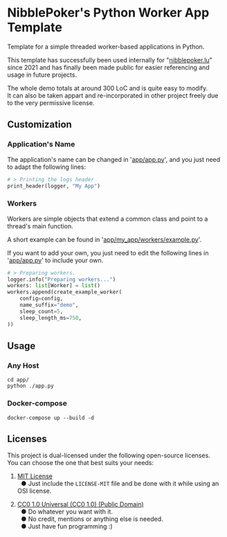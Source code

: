 # NibblePoker's Python Worker App Template
Template for a simple threaded worker-based applications in Python.

This template has successfully been used internally for "[nibblepoker.lu](https://nibblepoker.lu)" since 2021
and has finally been made public for easier referencing and usage in future projects.

The whole demo totals at around 300 LoC and is quite easy to modify.<br>
It can also be taken appart and re-incorporated in other project freely due to the very permissive license.


## Customization

### Application's Name
The application's name can be changed in '[app/app.py](app/app.py)', and you just need to adapt the following lines:
```python
# > Printing the logs header
print_header(logger, "My App")
```

### Workers
Workers are simple objects that extend a common class and point to a thread's main function.

A short example can be found in '[app/my_app/workers/example.py](app/my_app/workers/example.py)'.

If you want to add your own, you just need to edit the following lines in '[app/app.py](app/app.py)' to include your own.
```python
# > Preparing workers.
logger.info("Preparing workers...")
workers: list[Worker] = list()
workers.append(create_example_worker(
    config=config,
    name_suffix="demo",
    sleep_count=5,
    sleep_length_ms=750,
))
```


## Usage

### Any Host
```shell
cd app/
python ./app.py
```

### Docker-compose
```shell
docker-compose up --build -d
```


## Licenses
This project is dual-licensed under the following open-source licenses.<br>
You can choose the one that best suits your needs:
1. [MIT License](LICENSE-MIT)<br>
   &nbsp;&nbsp;● Just include the `LICENSE-MIT` file and be done with it while using an OSI license.

2. [CC0 1.0 Universal (CC0 1.0) (Public Domain)](LICENSE-CC0)<br>
   &nbsp;&nbsp;● Do whatever you want with it.<br>
   &nbsp;&nbsp;● No credit, mentions or anything else is needed.<br>
   &nbsp;&nbsp;● Just have fun programming :)
